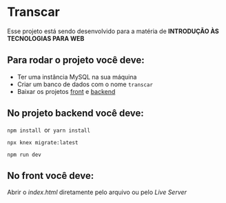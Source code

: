 # Transcar

Esse projeto está sendo desenvolvido para a matéria de **INTRODUÇÃO ÀS TECNOLOGIAS PARA WEB**


## Para rodar o projeto você deve:

- Ter uma instância MySQL na sua máquina
- Criar um banco de dados com o nome `transcar`
- Baixar os projetos [front](https://github.com/justamandd/transcar.presentation) e [backend](https://github.com/justamandd/transcar.application.git)

## No projeto backend você deve:

```npm install ```or```  yarn install ```

```npx knex migrate:latest```

```npm run dev```

## No front você deve:

Abrir o *index.html* diretamente pelo arquivo ou pelo *Live Server*